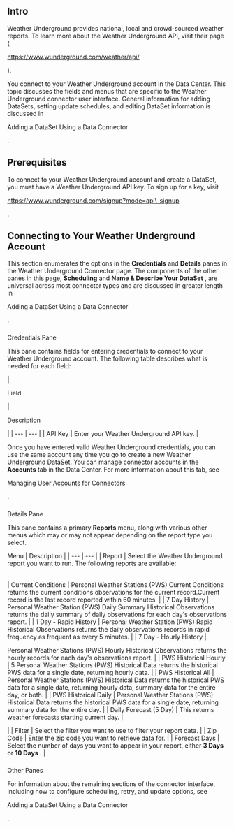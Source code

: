 

Intro
-------

Weather Underground provides national, local and crowd-sourced weather reports. To learn more about the Weather Underground API, visit their page (

https://www.wunderground.com/weather/api/

).


 You connect to your Weather Underground account in the Data Center. This topic discusses the fields and menus that are specific to the Weather Underground connector user interface. General information for adding DataSets, setting update schedules, and editing DataSet information is discussed in

Adding a DataSet Using a Data Connector

.


 Prerequisites
---------------

To connect to your Weather Underground account and create a DataSet, you must have a Weather Underground API key. To sign up for a key, visit

https://www.wunderground.com/signup?mode=api\_signup

.


 Connecting to Your Weather Underground Account
------------------------------------------------


 This section enumerates the options in the
 **Credentials**
 and
 **Details**
 panes in the Weather Underground Connector page. The components of the other panes in this page,
 **Scheduling**
 and
 **Name & Describe Your DataSet**
 , are universal across most connector types and are discussed in greater length in

Adding a DataSet Using a Data Connector

.


###

Credentials Pane


 This pane contains fields for entering credentials to connect to your Weather Underground account. The following table describes what is needed for each field:


|

Field

|

Description

|
| --- | --- |
|
 API Key
  |
 Enter your Weather Underground API key.
  |


 Once you have entered valid Weather Underground credentials, you can use the same account any time you go to create a new Weather Underground DataSet. You can manage connector accounts in the
 **Accounts**
 tab in the Data Center. For more information about this tab, see

Managing User Accounts for Connectors

.


###
 Details Pane

This pane contains a primary
 **Reports**
 menu, along with various other menus which may or may not appear depending on the report type you select.


 Menu
  |
 Description
  |
| --- | --- |
|
 Report
  |
 Select the Weather Underground report you want to run. The following reports are available:


|  |  |
| --- | --- |
|
 Current Conditions
  |
 Personal Weather Stations (PWS) Current Conditions returns the current conditions observations for the current record.Current record is the last record reported within 60 minutes.
  |
|
 7 Day History
  |
 Personal Weather Station (PWS) Daily Summary Historical Observations returns the daily summary of daily observations for each day's observations report.
  |
|
 1 Day - Rapid History
  |
 Personal Weather Station (PWS) Rapid Historical Observations returns the daily observations records in rapid frequency as frequent as every 5 minutes.
  |
|
 7 Day - Hourly History
  |


 Personal Weather Stations (PWS) Hourly Historical Observations returns the hourly records for each day's observations report.
  |
|
 PWS Historical Hourly
  |
 5 Personal Weather Stations (PWS) Historical Data returns the historical PWS data for a single date, returning hourly data.
  |
|
 PWS Historical All
  |
 Personal Weather Stations (PWS) Historical Data returns the historical PWS data for a single date, returning hourly data, summary data for the entire day, or both.
  |
|
 PWS Historical Daily
  |
 Personal Weather Stations (PWS) Historical Data returns the historical PWS data for a single date, returning summary data for the entire day.
  |
|
 Daily Forecast (5 Day)
  |
 This returns weather forecasts starting current day.
  |

|
|
 Filter
  |
 Select the filter you want to use to filter your report data.
  |
|
 Zip Code
  |
 Enter the zip code you want to retrieve data for.
  |
|
 Forecast Days
  |
 Select the number of days you want to appear in your report, either
 **3 Days**
 or
 **10 Days**
 .
  |


###
 Other Panes

For information about the remaining sections of the connector interface, including how to configure scheduling, retry, and update options, see

Adding a DataSet Using a Data Connector

.

